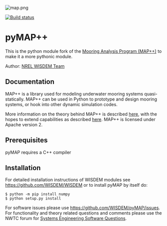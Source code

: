 ![map.png](https://bitbucket.org/repo/jbRLE9/images/1614157178-map.png)

[![Build status](https://github.com/WISDEM/pyMAP/workflows/Tests/badge.svg)](https://github.com/WISDEM/pyMAP/actions?query=workflow%3A%22Tests%22)

# pyMAP++ 

This is the python module fork of the [Mooring Analysis Program (MAP++)](https://github.com/old-NWTC/MAP) to make it a more pythonic module.

Author: [NREL WISDEM Team](mailto:systems.engineering@nrel.gov) 

## Documentation

MAP++ is a library used for modeling underwater mooring systems quasi-statically. MAP++ can be used in Python to prototype and design mooring systems, or hook into other dynamic simulation codes.

More information on the theory behind MAP++ is described [here](http://cim.mcgill.ca/~mmascio1/ISOPE2013-TPC-0646.pdf), with the hopes to extend capabilities as described [here](http://cim.mcgill.ca/~mmascio1/61159.pdf). MAP++ is licensed under Apache version 2.

## Prerequisites

pyMAP requires a C++ compiler

## Installation

For detailed installation instructions of WISDEM modules see <https://github.com/WISDEM/WISDEM> or to install pyMAP by itself do:

    $ python -m pip install numpy
    $ python setup.py install

For software issues please use <https://github.com/WISDEM/pyMAP/issues>.  For functionality and theory related questions and comments please use the NWTC forum for [Systems Engineering Software Questions](https://wind.nrel.gov/forum/wind/viewtopic.php?f=34&t=1002).

